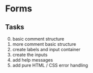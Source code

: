 # Forms

## Tasks

0. basic comment structure
1. more comment basic structure
2. create labels and input container
3. create the inputs
4. add help messages
5. add pure HTML / CSS error handling
